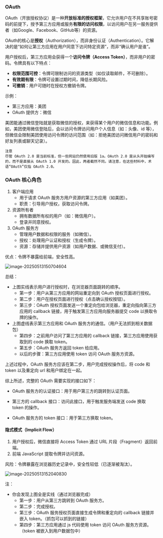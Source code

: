 ### OAuth

OAuth（开放授权协议）是一种**开放标准的授权框架**，它允许用户在不共享账号密码的前提下，授予第三方应用或服务**有限的访问权限**，以访问用户在另一服务提供者（如Google、Facebook、GitHub等）的资源。

OAuth的核心是**授权**（Authorization），而非身份认证（Authentication）。它解决的是“如何让第三方应用在用户同意下访问特定资源”，而非“确认用户是谁”。

用户授权后，第三方应用会获得一个**访问令牌（Access Token）**，而非用户的密码。令牌具有以下特点：

- **权限范围可控**：令牌可限制访问的资源类型（如仅读取邮件，不可删除）。
- **有效期有限**：令牌可设置过期时间，降低长期风险。
- **可撤销**：用户可随时在授权方撤销令牌。

示例：

- 第三方应用：美团
- OAuth 提供方：微信

美团能通过微信登陆就是获取微信的授权，来获得某个用户的微信信息和功能。例如，美团使用微信登陆后，会以访问令牌访问用户个人信息（如：头像、id 等），但微信会限制美团使用访问令牌的访问范围（如：拒绝美团访问微信用户的密码和好友列表或聊天记录）。

```
注意
尽管 OAuth 2.0 是当前标准，但一些网站仍然使用旧版 1a。OAuth 2.0 是从头开始编写的，而不是直接从 OAuth 1.0 开发的。因此，两者截然不同。请注意，在这些材料中，术语“OAuth”仅指 OAuth 2.0。
```

### OAuth 核心角色

1. 客户端应用
   - 用于请求 OAuth 服务方用户资源的第三方应用（如美团）。
   - 职责：引导用户授权，获取访问令牌。
2. 资源所有者
   - 拥有数据所有权的用户（如：微信用户）。
   - 登录并同意授权。
3. OAuth 服务方
   - 管理用户数据和权限的服务（如微信）。
   - 授权：处理用户认证和授权（生成令牌）。
   - 资源：存储并提供用户资源（如用户数据、或微信支付）。

优点：令牌不暴露给前端，安全性高。

![image-20250513150704604](https://cdn.jsdelivr.net/gh/LilDean17/secdoc@main/Web%20%E5%AE%89%E5%85%A8/OAuth%20%E6%8E%88%E6%9D%83%E6%BC%8F%E6%B4%9E/images/image-20250513150704604.png)

总结：

- 上图实线表示用户进行授权时，在浏览器页面跳转的顺序。
  - 第一步：用户从第三方应用的网站重定向到 OAuth 授权页面进行授权。
  - 第二步：用户在授权页面进行授权（点击确认授权按钮）。
  - 第三步：OAuth 授权页面发送一个重定向包给浏览器，重定向指向第三方应用的 callback 链接，用于触发第三方应用向服务器提交 code 以换取令牌的操作。
- 上图虚线表示第三方应用和 OAuth 服务方的通信。（用户无法抓到相关数据包）
  - 第四步：之前用户访问了第三方应用的 callback 链接，第三方应用使用获取到的 code 换取 token。
  - 第五步：OAuth 服务方返回 token 给应用。
  - 以后的步骤：第三方应用使用 token 访问 OAuth 服务方资源。

上述过程中，OAuth 服务方应该在第二步，用户完成授权操作后，将 code 和 token 以及重定向 url 和用户绑定在一起。

综上所述，完整的 OAuth 需要实现的接口如下：

- OAuth 服务方的认证接口：用于用户第三方的跳转到认证页面。

- 第三方的 callback 接口：访问此接口，用于触发服务端发送 code 换取 token 的操作。
- OAuth 服务方的 token 接口：用于第三方换取 token。

#### 隐式模式（Implicit Flow）

1. 用户授权后，微信直接将 Access Token 通过 URL 片段（Fragment）返回前端。
2. 前端 JavaScript 提取令牌并访问资源。

风险：令牌暴露在浏览器历史记录中，安全性较低（已逐渐被淘汰）。

![image-20250513152040830](https://cdn.jsdelivr.net/gh/LilDean17/secdoc@main/Web%20%E5%AE%89%E5%85%A8/OAuth%20%E6%8E%88%E6%9D%83%E6%BC%8F%E6%B4%9E/images/image-20250513152040830.png)

注：

- 你会发现上图全是实线（通过浏览器完成）
  - 第一步：用户从第三方跳转到 OAuth 服务方。
  - 第二步：完成授权。
  - 第三步：OAuth 服务授权页面直接生成令牌和重定向的 callback 链接并嵌入 token。（抓包可以抓到的链接）
  - 第四步：第三方应用通过 js 代码使用 token 访问 OAuth 服务方资源。（token 被嵌入到用户数据包中）